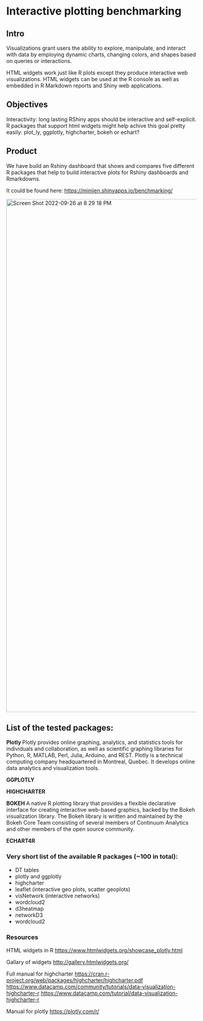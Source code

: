 # Interactive plotting benchmarking

## Intro

Visualizations grant users the ability to explore, manipulate, and interact with data by employing dynamic charts, changing colors, and shapes based on queries or interactions. 

HTML widgets work just like R plots except they produce interactive web visualizations. HTML widgets can be used at the R console as well as embedded in R Markdown reports and Shiny web applications. 

## Objectives

Interactivity: long lasting RShiny apps should be interactive and self-explicit. R packages that support html widgets might help achive this goal pretty easily: plot_ly, ggplotly, highcharter, bokeh or echart? 

## Product

We have build an Rshiny dashboard that shows and compares five different R packages that help to build interactive plots for Rshiny dashboards and Rmarkdowns.

It could be found here: https://minijen.shinyapps.io/benchmarking/



<img width="1354" alt="Screen Shot 2022-09-26 at 8 29 18 PM" src="https://user-images.githubusercontent.com/20693710/192404342-eeba23cc-cb94-4ca6-b20e-6787e0f1baad.png">


## List of the tested packages:

<b> Plotly </b>
Plotly provides online graphing, analytics, and statistics tools for individuals and collaboration, as well as scientific graphing libraries for Python, R, MATLAB, Perl, Julia, Arduino, and REST. Plotly is a technical computing company headquartered in Montreal, Quebec. It develops online data analytics and visualization tools. 

<b> GGPLOTLY </b>

<b> HIGHCHARTER </b>

<b> BOKEH </b>
A native R plotting library that provides a flexible declarative interface for creating interactive web-based graphics, backed by the Bokeh visualization library. The Bokeh library is written and maintained by the Bokeh Core Team consisting of several members of Continuum Analytics and other members of the open source community. 

<b> ECHART4R </b>

### Very short list of the available R packages (~100 in total):

- DT tables
- plotly and ggplotly
- highcharter
- leaflet (interactive geo plots, scatter geoplots)
- visNetwork (interactive networks)
- wordcloud2
- d3heatmap
- networkD3
- wordcloud2

### Resources

HTML widgets in R
https://www.htmlwidgets.org/showcase_plotly.html

Gallary of widgets
http://gallery.htmlwidgets.org/

Full manual for highcharter
https://cran.r-project.org/web/packages/highcharter/highcharter.pdf
https://www.datacamp.com/community/tutorials/data-visualization-highcharter-r
https://www.datacamp.com/tutorial/data-visualization-highcharter-r

Manual for plotly
https://plotly.com/r/

<br/>
<br/>

                  

